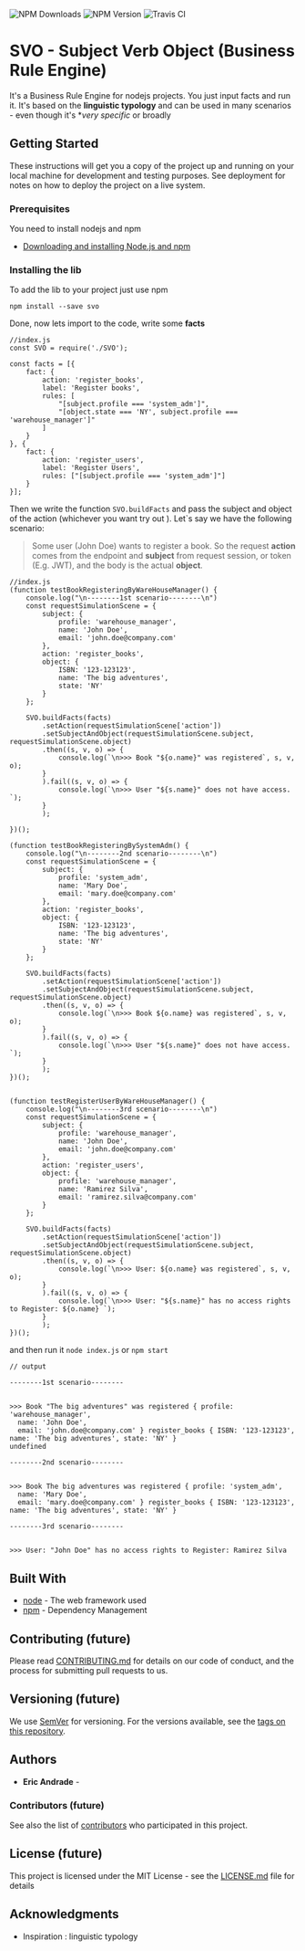 ![NPM Downloads](https://img.shields.io/npm/dt/svo) ![NPM Version](https://img.shields.io/npm/v/svo) ![Travis CI](https://travis-ci.org/ericshortcut/svo.svg?branch=master)

# SVO - Subject Verb Object (Business Rule Engine)

It's a Business Rule Engine for nodejs projects. You just input facts and run it.
It's based on the **linguistic typology** and can be used in many scenarios - even though it's \*_very specific_ or broadly

## Getting Started

These instructions will get you a copy of the project up and running on your local machine for development and testing purposes. See deployment for notes on how to deploy the project on a live system.

### Prerequisites

You need to install nodejs and npm

- [Downloading and installing Node.js and npm](https://docs.npmjs.com/downloading-and-installing-node-js-and-npm)

### Installing the lib

To add the lib to your project just use npm

```
npm install --save svo
```

Done, now lets import to the code, write some **facts**

```
//index.js
const SVO = require('./SVO');

const facts = [{
    fact: {
        action: 'register_books',
        label: 'Register books',
        rules: [
            "[subject.profile === 'system_adm']",
            "[object.state === 'NY', subject.profile === 'warehouse_manager']"
        ]
    }
}, {
    fact: {
        action: 'register_users',
        label: 'Register Users',
        rules: ["[subject.profile === 'system_adm']"]
    }
}];
```

Then we write the function `SVO.buildFacts` and pass the subject and object of the action (whichever you want try out ).
Let`s say we have the following scenario:

> Some user (John Doe) wants to register a book. So the request **action** comes from the endpoint and **subject** from request session, or token (E.g. JWT), and the body is the actual **object**.

```
//index.js
(function testBookRegisteringByWareHouseManager() {
    console.log("\n--------1st scenario--------\n")
    const requestSimulationScene = {
        subject: {
            profile: 'warehouse_manager',
            name: 'John Doe',
            email: 'john.doe@company.com'
        },
        action: 'register_books',
        object: {
            ISBN: '123-123123',
            name: 'The big adventures',
            state: 'NY'
        }
    };

    SVO.buildFacts(facts)
        .setAction(requestSimulationScene['action'])
        .setSubjectAndObject(requestSimulationScene.subject, requestSimulationScene.object)
        .then((s, v, o) => {
            console.log(`\n>>> Book "${o.name}" was registered`, s, v, o);
        }
        ).fail((s, v, o) => {
            console.log(`\n>>> User "${s.name}" does not have access. `);
        }
        );

})();

(function testBookRegisteringBySystemAdm() {
    console.log("\n--------2nd scenario--------\n")
    const requestSimulationScene = {
        subject: {
            profile: 'system_adm',
            name: 'Mary Doe',
            email: 'mary.doe@company.com'
        },
        action: 'register_books',
        object: {
            ISBN: '123-123123',
            name: 'The big adventures',
            state: 'NY'
        }
    };

    SVO.buildFacts(facts)
        .setAction(requestSimulationScene['action'])
        .setSubjectAndObject(requestSimulationScene.subject, requestSimulationScene.object)
        .then((s, v, o) => {
            console.log(`\n>>> Book ${o.name} was registered`, s, v, o);
        }
        ).fail((s, v, o) => {
            console.log(`\n>>> User "${s.name}" does not have access. `);
        }
        );
})();


(function testRegisterUserByWareHouseManager() {
    console.log("\n--------3rd scenario--------\n")
    const requestSimulationScene = {
        subject: {
            profile: 'warehouse_manager',
            name: 'John Doe',
            email: 'john.doe@company.com'
        },
        action: 'register_users',
        object: {
            profile: 'warehouse_manager',
            name: 'Ramirez Silva',
            email: 'ramirez.silva@company.com'
        }
    };

    SVO.buildFacts(facts)
        .setAction(requestSimulationScene['action'])
        .setSubjectAndObject(requestSimulationScene.subject, requestSimulationScene.object)
        .then((s, v, o) => {
            console.log(`\n>>> User: ${o.name} was registered`, s, v, o);
        }
        ).fail((s, v, o) => {
            console.log(`\n>>> User: "${s.name}" has no access rights to Register: ${o.name} `);
        }
        );
})();
```

and then run it `node index.js` or `npm start`

```
// output

--------1st scenario--------


>>> Book "The big adventures" was registered { profile: 'warehouse_manager',
  name: 'John Doe',
  email: 'john.doe@company.com' } register_books { ISBN: '123-123123', name: 'The big adventures', state: 'NY' }
undefined

--------2nd scenario--------


>>> Book The big adventures was registered { profile: 'system_adm',
  name: 'Mary Doe',
  email: 'mary.doe@company.com' } register_books { ISBN: '123-123123', name: 'The big adventures', state: 'NY' }

--------3rd scenario--------


>>> User: "John Doe" has no access rights to Register: Ramirez Silva
```

## Built With

- [node](http://www.dropwizard.io/1.0.2/docs/) - The web framework used
- [npm](https://maven.apache.org/) - Dependency Management

## Contributing (future)

Please read [CONTRIBUTING.md](https://gist.github.com/PurpleBooth/b24679402957c63ec426) for details on our code of conduct, and the process for submitting pull requests to us.

## Versioning (future)

We use [SemVer](http://semver.org/) for versioning. For the versions available, see the [tags on this repository](https://github.com/your/project/tags).

## Authors

- **Eric Andrade** -

### Contributors (future)

See also the list of [contributors](https://github.com/ericshortcut/svo/contributors) who participated in this project.

## License (future)

This project is licensed under the MIT License - see the [LICENSE.md](LICENSE.md) file for details

## Acknowledgments

- Inspiration : linguistic typology
